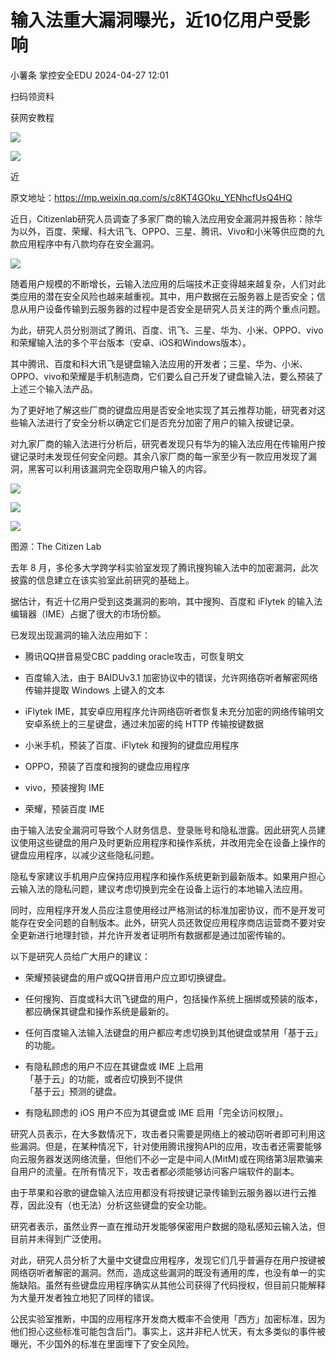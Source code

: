 #  输入法重大漏洞曝光，近10亿用户受影响   
小薯条  掌控安全EDU   2024-04-27 12:01  
  
扫码领资料  
  
获网安教程  
  
![](https://mmbiz.qpic.cn/sz_mmbiz_png/BwqHlJ29vcrpvQG1VKMy1AQ1oVvUSeZYhLRYCeiaa3KSFkibg5xRjLlkwfIe7loMVfGuINInDQTVa4BibicW0iaTsKw/640?wx_fmt=other&from=appmsg&wxfrom=5&wx_lazy=1&wx_co=1&tp=webp "")  
  
  
![](https://mmbiz.qpic.cn/mmbiz_png/b96CibCt70iaaJcib7FH02wTKvoHALAMw4fchVnBLMw4kTQ7B9oUy0RGfiacu34QEZgDpfia0sVmWrHcDZCV1Na5wDQ/640?wx_fmt=other&wxfrom=5&wx_lazy=1&wx_co=1&tp=webp "")  
  
  
近  
  
原文地址：https://mp.weixin.qq.com/s/c8KT4GOku_YENhcfUsQ4HQ  
  
近日，Citizenlab研究人员调查了多家厂商的输入法应用安全漏洞并报告称：除华为以外，百度、荣耀、科大讯飞、OPPO、三星、腾讯、Vivo和小米等供应商的九款应用程序中有八款均存在安全漏洞。  
  
  
![](https://mmbiz.qpic.cn/mmbiz_png/qq5rfBadR3ic1QmXmbJvEicibia6P6rsJc1exGaiaKtByoB5B3clfKHj3wrSnznkCtzlAnZ4ibIQ5ETfLzawo1Yianocw/640?wx_fmt=png&from=appmsg&tp=wxpic&wxfrom=5&wx_lazy=1&wx_co=1 "")  
  
  
随着用户规模的不断增长，云输入法应用的后端技术正变得越来越复杂，人们对此类应用的潜在安全风险也越来越重视。其中，用户数据在云服务器上是否安全；信息从用户设备传输到云服务器的过程中是否安全是研究人员关注的两个重点问题。  
  
  
为此，研究人员分别测试了腾讯、百度、讯飞、三星、华为、小米、OPPO、vivo和荣耀输入法的多个平台版本（安卓、iOS和Windows版本）。  
  
  
其中腾讯、百度和科大讯飞是键盘输入法应用的开发者；三星、华为、小米、OPPO、vivo和荣耀是手机制造商，它们要么自己开发了键盘输入法，要么预装了上述三个输入法产品。  
  
  
为了更好地了解这些厂商的键盘应用是否安全地实现了其云推荐功能，研究者对这些输入法进行了安全分析以确定它们是否充分加密了用户的输入按键记录。  
  
  
对九家厂商的输入法进行分析后，研究者发现只有华为的输入法应用在传输用户按键记录时未发现任何安全问题。其余八家厂商的每一家至少有一款应用发现了漏洞，黑客可以利用该漏洞完全窃取用户输入的内容。  
  
  
![](https://mmbiz.qpic.cn/mmbiz_jpg/qq5rfBadR3ic1QmXmbJvEicibia6P6rsJc1exniaicBAmMg1qO51brrTEo9aBdSj9WxQyYKyFqQXdZB3n9XmAT237LSw/640?wx_fmt=jpeg&from=appmsg&tp=wxpic&wxfrom=5&wx_lazy=1&wx_co=1 "")  
  
  
![](https://mmbiz.qpic.cn/mmbiz_jpg/qq5rfBadR3ic1QmXmbJvEicibia6P6rsJc1e3cVWYfnALBAMiciayBlBKt6NNA7xvPGeawRicz6mlbmsF6J4J0eibib3mqQ/640?wx_fmt=jpeg&from=appmsg&tp=wxpic&wxfrom=5&wx_lazy=1&wx_co=1 "")  
  
  
![](https://mmbiz.qpic.cn/mmbiz_jpg/qq5rfBadR3ic1QmXmbJvEicibia6P6rsJc1eU8GfoBvN17K1vlfT8HKIUSTEbEQoWJewOT3GicEptCWrKEWkUywYDIA/640?wx_fmt=jpeg&from=appmsg&tp=wxpic&wxfrom=5&wx_lazy=1&wx_co=1 "")  
  
图源：The Citizen Lab  
  
  
去年 8 月，多伦多大学跨学科实验室发现了腾讯搜狗输入法中的加密漏洞，此次披露的信息建立在该实验室此前研究的基础上。  
  
  
据估计，有近十亿用户受到这类漏洞的影响，其中搜狗、百度和 iFlytek 的输入法编辑器（IME）占据了很大的市场份额。  
  
  
已发现出现漏洞的输入法应用如下：  
  
- 腾讯QQ拼音易受CBC padding oracle攻击，可恢复明文  
  
- 百度输入法，由于 BAIDUv3.1 加密协议中的错误，允许网络窃听者解密网络传输并提取 Windows 上键入的文本  
  
- iFlytek IME，其安卓应用程序允许网络窃听者恢复未充分加密的网络传输明文 安卓系统上的三星键盘，通过未加密的纯 HTTP 传输按键数据  
  
- 小米手机，预装了百度、iFlytek 和搜狗的键盘应用程序  
  
- OPPO，预装了百度和搜狗的键盘应用程序  
  
- vivo，预装搜狗 IME  
  
- 荣耀，预装百度 IME  
  
由于输入法安全漏洞可导致个人财务信息、登录账号和隐私泄露。因此研究人员建议使用这些键盘的用户及时更新应用程序和操作系统，并改用完全在设备上操作的键盘应用程序，以减少这些隐私问题。  
  
  
隐私专家建议手机用户应保持应用程序和操作系统更新到最新版本。如果用户担心云输入法的隐私问题，建议考虑切换到完全在设备上运行的本地输入法应用。  
  
  
同时，应用程序开发人员应注意使用经过严格测试的标准加密协议，而不是开发可能存在安全问题的自制版本。此外，研究人员还敦促应用程序商店运营商不要对安全更新进行地理封锁，并允许开发者证明所有数据都是通过加密传输的。  
  
  
以下是研究人员给广大用户的建议：  
  
- 荣耀预装键盘的用户或QQ拼音用户应立即切换键盘。  
  
- 任何搜狗、百度或科大讯飞键盘的用户，包括操作系统上捆绑或预装的版本，都应确保其键盘和操作系统是最新的。  
  
- 任何百度输入法输入法键盘的用户都应考虑切换到其他键盘或禁用「基于云」的功能。  
  
- 有隐私顾虑的用户不应在其键盘或 IME 上启用  
「基于云」的功能，或者应切换到不提供  
「基于云」预测的键盘。  
  
- 有隐私顾虑的 iOS 用户不应为其键盘或 IME 启用「完全访问权限」。  
  
研究人员表示，在大多数情况下，攻击者只需要是网络上的被动窃听者即可利用这些漏洞。但是，在某种情况下，针对使用腾讯搜狗API的应用，攻击者还需要能够向云服务器发送网络流量，但他们不必一定是中间人(MitM)或在网络第3层欺骗来自用户的流量。在所有情况下，攻击者都必须能够访问客户端软件的副本。  
  
  
由于苹果和谷歌的键盘输入法应用都没有将按键记录传输到云服务器以进行云推荐，因此没有（也无法）分析这些键盘的安全功能。  
  
  
研究者表示，虽然业界一直在推动开发能够保密用户数据的隐私感知云输入法，但目前并未得到广泛使用。  
  
  
对此，研究人员分析了大量中文键盘应用程序，发现它们几乎普遍存在用户按键被网络窃听者解密的漏洞。然而，造成这些漏洞的既没有通用的库，也没有单一的实施缺陷。虽然有些键盘应用程序确实从其他公司获得了代码授权，但目前只能解释为大量开发者独立地犯了同样的错误。  
  
  
公民实验室推断，中国的应用程序开发商大概率不会使用「西方」加密标准，因为他们担心这些标准可能包含后门。事实上，这并非杞人忧天，有太多类似的事件被曝光，不少国外的标准在里面埋下了安全风险。  
```
```  
  
  
  
